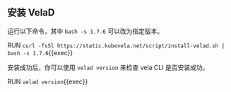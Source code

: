 ## 安装 VelaD

运行以下命令，其中 `bash -s 1.7.6` 可以改为指定版本。

RUN `curl -fsSl https://static.kubevela.net/script/install-velad.sh | bash -s 1.7.6`{{exec}}

安装成功后，你可以使用 `velad version` 来检查 vela CLI 是否安装成功。

RUN `velad version`{{exec}}
